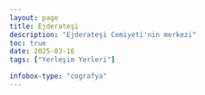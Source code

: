 ```yaml
---
layout: page
title: Ejderateşi
description: "Ejderateşi Cemiyeti'nin merkezi" 
toc: true
date: 2025-03-16
tags: ["Yerleşim Yerleri"]

infobox-type: "cografya"
---
```


